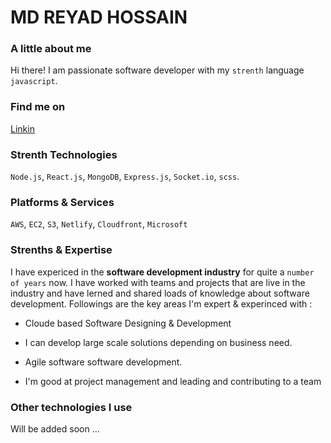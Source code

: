 # MD REYAD HOSSAIN

### A little about me

Hi there! I am passionate software developer with my `strenth` language `javascript`. 

### Find me on

[Linkin](https://www.linkedin.com/in/md-reyad-hossain-3036ab194/)

### Strenth Technologies

`Node.js`, `React.js`, `MongoDB`, `Express.js`, `Socket.io`, `scss`.

### Platforms & Services

`AWS`, `EC2`, `S3`, `Netlify`, `Cloudfront`, `Microsoft`

### Strenths & Expertise 

I have expericed in the **software development industry** for quite a `number of years` now. I have worked with teams and projects that are live in the industry and have lerned and shared loads of knowledge about software development. Followings are the key areas I'm expert & experinced with : 

- Cloude based Software Designing & Development

- I can develop large scale solutions depending on business need.

- Agile software software development.

- I'm good at project management and leading and contributing to a team 

### Other technologies I use

Will be added soon ...
